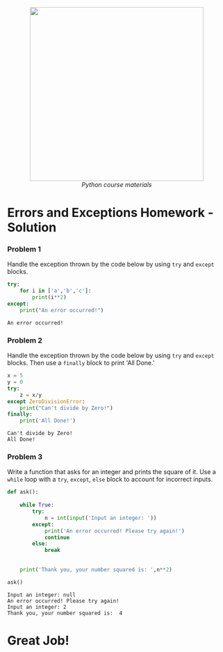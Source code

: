 <center>
    <img src='https://intecbrussel.be/img/logo3.png' width='400px' height='auto'/>
    <br/>
    <em>Python course materials</em>
</center>

# Errors and Exceptions Homework - Solution

### Problem 1
Handle the exception thrown by the code below by using <code>try</code> and <code>except</code> blocks.


```python
try:
    for i in ['a','b','c']:
        print(i**2)
except:
    print("An error occurred!")
```

    An error occurred!
    

### Problem 2
Handle the exception thrown by the code below by using <code>try</code> and <code>except</code> blocks. Then use a <code>finally</code> block to print 'All Done.'


```python
x = 5
y = 0
try:
    z = x/y
except ZeroDivisionError:
    print("Can't divide by Zero!")
finally:
    print('All Done!')
```

    Can't divide by Zero!
    All Done!
    

### Problem 3
Write a function that asks for an integer and prints the square of it. Use a <code>while</code> loop with a <code>try</code>, <code>except</code>, <code>else</code> block to account for incorrect inputs.


```python
def ask():
    
    while True:
        try:
            n = int(input('Input an integer: '))
        except:
            print('An error occurred! Please try again!')
            continue
        else:
            break
            
        
    print('Thank you, your number squared is: ',n**2)
```


```python
ask()
```

    Input an integer: null
    An error occurred! Please try again!
    Input an integer: 2
    Thank you, your number squared is:  4
    

# Great Job!
